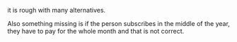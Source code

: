 it is rough with many alternatives.

Also something missing is if the person subscribes in the middle of the year, they have to pay for the whole month and that is not correct.
